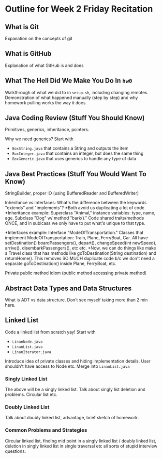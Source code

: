 # Outline for Week 2 Friday Recitation

## What is Git

Expanation on the concepts of git

## What is GitHub

Explanation of what GitHub is and does

## What The Hell Did We Make You Do In `hw0`

Walkthrough of what we did to in `setup.sh`, including changing remotes. Demonstration of what happened manually (step by step) and why homework pulling works the way it does.

## Java Coding Review (Stuff You Should Know)

Primitives, generics, inheritance, pointers.

Why we need generics? Start with

- `BoxString.java` that contains a String and outputs the item
- `BoxInteger.java` that contains an integer, but does the same thing
- `BoxGeneric.java` that uses generics to handle any type of data

## Java Best Practices (Stuff You Would Want To Know)

StringBuilder, proper IO (using BufferedReader and BufferedWriter)

Inheritance vs Interfaces: What's the difference between the keywords "extends" and "implements"?
*Both avoid us duplicating a lot of code
*Inheritance example: Superclass "Animal," instance variables: type, name, age. Subclass "Dog" w/ method "bark()." Code shared traits/methods ONCE, and in sublcass we only have to put what's unique to that type.

*Interfaces example: Interface "ModeOfTransportation." Classes that implement ModeOfTransportation: Train, Plane, FerryBoat, Car. All have setDestination() boardPassengers(), depart(), changeSpeed(int newSpeed), arrive(), disembarkPassengers(), etc etc.
  *Now, we can do things like make a Travel class that has methods like goToDestination(String destination) and returnHome(). This removes SO MUCH duplicate code b/c we don't need a separate goToDestination() inside Plane, FerryBoat, etc.

Private public method idiom (public method accessing private method)

## Abstract Data Types and Data Structures

What is ADT vs data structure. Don't see myself taking more than 2 min here.

## Linked List

Code a linked list from scratch yay! Start with

- `LinanNode.java`
- `LinanList.java`
- `LinanIterator.java`

Introduce idea of private classes and hiding implementation details. User shouldn't have access to Node etc. Merge into `LinanList.java`

### Singly Linked List

The above will be a singly linked list. Talk about singly list deletion and problems. Circular list etc.

### Doubly Linked List

Talk about doubly linked list, advantage, brief sketch of homework.

### Common Problems and Strategies

Circular linked list, finding mid point in a singly linked list / doubly linked list, deletion in singly linked list in single traversal etc all sorts of stupid interview questions.
